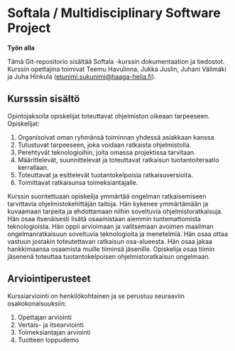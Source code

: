 # Softala / Multidisciplinary Software Project

**Työn alla**

Tämä Git-repositorio sisältää Softala -kurssin dokumentaation ja tiedostot. Kurssin opettajina toimivat Teemu Havulinna, Jukka Juslin, Juhani Välimäki ja Juha Hinkula (etunimi.sukunimi@haaga-helia.fi).

## Kursssin sisältö

Opintojaksolla opiskelijat toteuttavat ohjelmiston oikeaan tarpeeseen. Opiskelijat:

1. Organisoivat oman ryhmänsä toiminnan yhdessä asiakkaan kanssa.
2. Tutustuvat tarpeeseen, joka voidaan ratkaista ohjelmistolla.
3. Perehtyvät teknologioihin, joita omassa projektissa tarvitaan.
4. Määrittelevät, suunnittelevat ja toteuttavat ratkaisun tuotantoiteraatio kerrallaan.
5. Toteuttavat ja esittelevät tuotantokelpoisia ratkaisuversioita.
6. Toimittavat ratkaisunsa toimeksiantajalle.

Kurssin suoritettuaan opiskelija ymmärtää ongelman ratkaisemiseen tarvittavia ohjelmistokehittäjän taitoja. Hän kykenee ymmärtämään ja kuvaamaan tarpeita ja ehdottamaan niihin soveltuvia ohjelmistoratkaisuja. Hän osaa itsenäisesti lisätä osaamistaan aiemmin tuntemattomista teknologioista. Hän oppii arvioimaan ja valitsemaan avoimen maailman ongelmanratkaisuun soveltuvia teknologioita ja menetelmiä. Hän osaa ottaa vastuun jostakin toteutettavan ratkaisun osa-alueesta. Hän osaa jakaa hankkimaansa osaamista muille tiiminsä jäsenille. Opiskelija osaa tiimin jäsenenä toteuttaa tuotantokelpoisen ohjelmistoratkaisun ongelmaan.

## Arviointiperusteet

Kurssiarviointi on henkilökohtainen ja se perustuu seuraaviin osakokonaisuuksiin:
1. Opettajan arviointi
2. Vertais- ja itsearviointi
3. Toimeksiantajan arviointi
4. Tuotteen loppudemo


